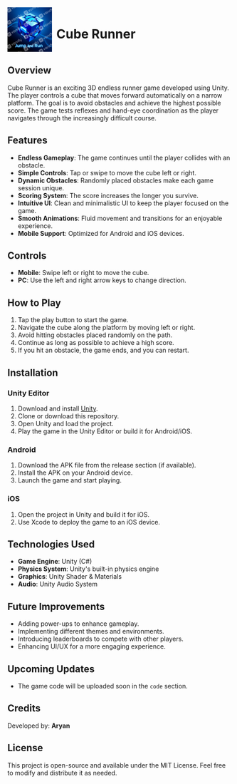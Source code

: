 <div align="center" style="display: flex; align-items: center; gap: 10px;">
  <img width="100" alt="image" src="https://github.com/ARYAN-ark-1/Cube-Runner/blob/main/J%26R%20icon%20image.png" />
  <h1>Cube Runner</h1>
</div>

## Overview
Cube Runner is an exciting 3D endless runner game developed using Unity. The player controls a cube that moves forward automatically on a narrow platform. The goal is to avoid obstacles and achieve the highest possible score. The game tests reflexes and hand-eye coordination as the player navigates through the increasingly difficult course.

## Features
- **Endless Gameplay**: The game continues until the player collides with an obstacle.
- **Simple Controls**: Tap or swipe to move the cube left or right.
- **Dynamic Obstacles**: Randomly placed obstacles make each game session unique.
- **Scoring System**: The score increases the longer you survive.
- **Intuitive UI**: Clean and minimalistic UI to keep the player focused on the game.
- **Smooth Animations**: Fluid movement and transitions for an enjoyable experience.
- **Mobile Support**: Optimized for Android and iOS devices.

## Controls
- **Mobile**: Swipe left or right to move the cube.
- **PC**: Use the left and right arrow keys to change direction.

## How to Play
1. Tap the play button to start the game.
2. Navigate the cube along the platform by moving left or right.
3. Avoid hitting obstacles placed randomly on the path.
4. Continue as long as possible to achieve a high score.
5. If you hit an obstacle, the game ends, and you can restart.

## Installation
### Unity Editor
1. Download and install [Unity](https://unity.com/).
2. Clone or download this repository.
3. Open Unity and load the project.
4. Play the game in the Unity Editor or build it for Android/iOS.

### Android
1. Download the APK file from the release section (if available).
2. Install the APK on your Android device.
3. Launch the game and start playing.

### iOS
1. Open the project in Unity and build it for iOS.
2. Use Xcode to deploy the game to an iOS device.

## Technologies Used
- **Game Engine**: Unity (C#)
- **Physics System**: Unity's built-in physics engine
- **Graphics**: Unity Shader & Materials
- **Audio**: Unity Audio System

## Future Improvements
- Adding power-ups to enhance gameplay.
- Implementing different themes and environments.
- Introducing leaderboards to compete with other players.
- Enhancing UI/UX for a more engaging experience.

## Upcoming Updates
- The game code will be uploaded soon in the `code` section.

## Credits
Developed by: **Aryan**

## License
This project is open-source and available under the MIT License. Feel free to modify and distribute it as needed.

